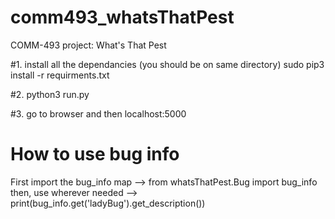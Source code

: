 # comm493_whatsThatPest
COMM-493 project: What's That Pest

#1. install all the dependancies (you should be on same directory)
sudo pip3 install -r requirments.txt

#2. python3 run.py

#3. go to browser and then localhost:5000


# How to use bug info
First import the bug_info map --> from whatsThatPest.Bug import bug_info
then, use wherever needed --> print(bug_info.get('ladyBug').get_description())
